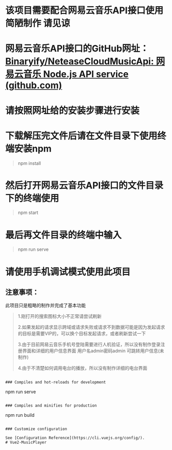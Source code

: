 # 该项目需要配合网易云音乐API接口使用    简陋制作 请见谅

# 网易云音乐API接口的GitHub网址：[Binaryify/NeteaseCloudMusicApi: 网易云音乐 Node.js API service (github.com)](https://github.com/Binaryify/NeteaseCloudMusicApi)

# 请按照网址给的安装步骤进行安装

# 下载解压完文件后请在文件目录下使用终端安装npm

> npm install

# 然后打开网易云音乐API接口的文件目录下的终端使用

> npm start

# 最后再文件目录的终端中输入

> npm run serve

# 请使用手机调试模式使用此项目

## 注意事项：

此项目只是粗略的制作并完成了基本功能

> 1.刚打开的搜索图标大小不正常请尝试刷新
> 
> 2.如果发起的请求显示跨域或请求失败或请求不到数据可能是因为发起请求的目标是需要VIP的，可以换个目标发起请求，或者刷新尝试一下
> 
> 3.由于目前网易云音乐手机号登陆需要进行人机验证，所以没有制作登录注册界面和详细的用户信息界面
> 用户名admin密码admin 可跳转用户信息(未制作)
> 
> 4.由于不清楚如何调用电台的播放，所以没有制作详细的电台界面

```

### Compiles and hot-reloads for development

```

npm run serve

```

### Compiles and minifies for production

```

npm run build

```

### Customize configuration

See [Configuration Reference](https://cli.vuejs.org/config/).
# Vue2-MusicPlayer
```
